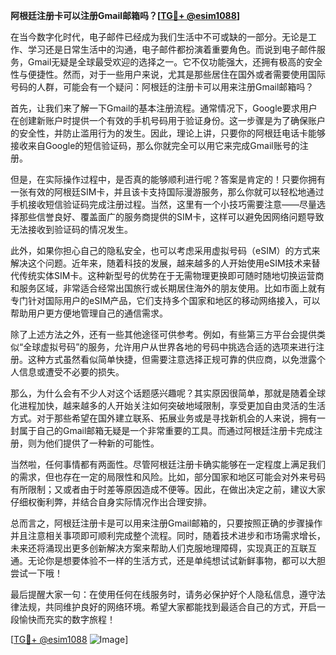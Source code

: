 **阿根廷注册卡可以注册Gmail邮箱吗？[[TG💪+ @esim1088](https://t.me/s/esim1088)]**

在当今数字化时代，电子邮件已经成为我们生活中不可或缺的一部分。无论是工作、学习还是日常生活中的沟通，电子邮件都扮演着重要角色。而说到电子邮件服务，Gmail无疑是全球最受欢迎的选择之一。它不仅功能强大，还拥有极高的安全性与便捷性。然而，对于一些用户来说，尤其是那些居住在国外或者需要使用国际号码的人群，可能会有一个疑问：阿根廷的注册卡可以用来注册Gmail邮箱吗？

首先，让我们来了解一下Gmail的基本注册流程。通常情况下，Google要求用户在创建新账户时提供一个有效的手机号码用于验证身份。这一步骤是为了确保账户的安全性，并防止滥用行为的发生。因此，理论上讲，只要你的阿根廷电话卡能够接收来自Google的短信验证码，那么你就完全可以用它来完成Gmail账号的注册。

但是，在实际操作过程中，是否真的能够顺利进行呢？答案是肯定的！只要你拥有一张有效的阿根廷SIM卡，并且该卡支持国际漫游服务，那么你就可以轻松地通过手机接收短信验证码完成注册过程。当然，这里有一个小技巧需要注意——尽量选择那些信誉良好、覆盖面广的服务商提供的SIM卡，这样可以避免因网络问题导致无法接收到验证码的情况发生。

此外，如果你担心自己的隐私安全，也可以考虑采用虚拟号码（eSIM）的方式来解决这个问题。近年来，随着科技的发展，越来越多的人开始使用eSIM技术来替代传统实体SIM卡。这种新型号的优势在于无需物理更换即可随时随地切换运营商和服务区域，非常适合经常出国旅行或长期居住海外的朋友使用。比如市面上就有专门针对国际用户的eSIM产品，它们支持多个国家和地区的移动网络接入，可以帮助用户更方便地管理自己的通信需求。

除了上述方法之外，还有一些其他途径可供参考。例如，有些第三方平台会提供类似“全球虚拟号码”的服务，允许用户从世界各地的号码中挑选合适的选项来进行注册。这种方式虽然看似简单快捷，但需要注意选择正规可靠的供应商，以免泄露个人信息或遭受不必要的损失。

那么，为什么会有不少人对这个话题感兴趣呢？其实原因很简单，那就是随着全球化进程加快，越来越多的人开始关注如何突破地域限制，享受更加自由灵活的生活方式。对于那些希望在国外建立联系、拓展业务或是寻找新机会的人来说，拥有一封属于自己的Gmail邮箱无疑是一个非常重要的工具。而通过阿根廷注册卡完成注册，则为他们提供了一种新的可能性。

当然啦，任何事情都有两面性。尽管阿根廷注册卡确实能够在一定程度上满足我们的需求，但也存在一定的局限性和风险。比如，部分国家和地区可能会对外来号码有所限制；又或者由于时差等原因造成不便等。因此，在做出决定之前，建议大家仔细权衡利弊，并结合自身实际情况作出合理安排。

总而言之，阿根廷注册卡是可以用来注册Gmail邮箱的，只要按照正确的步骤操作并且注意相关事项即可顺利完成整个流程。同时，随着技术进步和市场需求增长，未来还将涌现出更多创新解决方案来帮助人们克服地理障碍，实现真正的互联互通。无论你是想要体验不一样的生活方式，还是单纯想试试新鲜事物，都可以大胆尝试一下哦！

最后提醒大家一句：在使用任何在线服务时，请务必保护好个人隐私信息，遵守法律法规，共同维护良好的网络环境。希望大家都能找到最适合自己的方式，开启一段愉快而充实的数字旅程！

[[TG💪+ @esim1088](https://t.me/s/esim1088) ![Image](https://i.postimg.cc/4NQfJmqS/Snipaste-2025-05-13-00-14-12.png)]